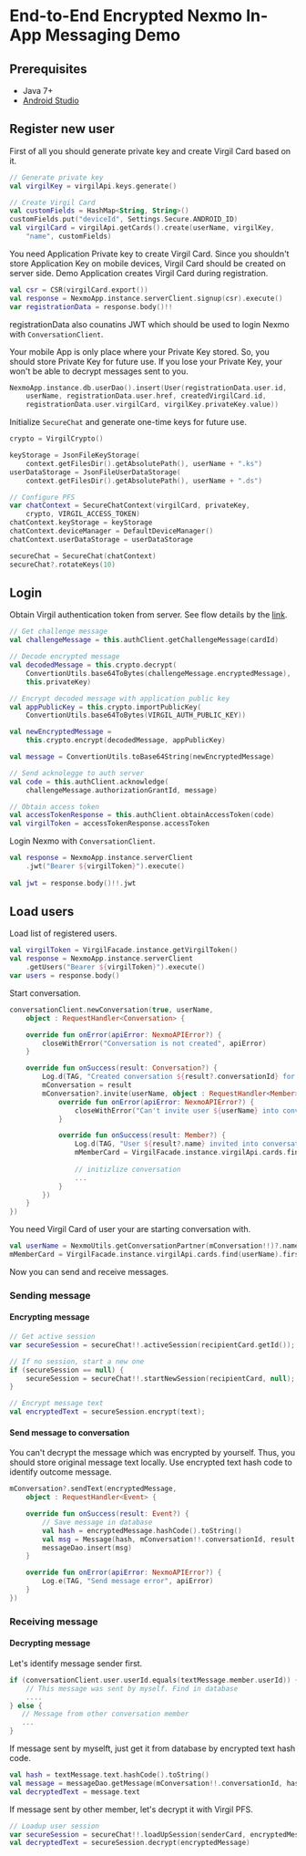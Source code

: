 # End-to-End Encrypted Nexmo In-App Messaging Demo

## Prerequisites

* Java 7+
* [Android Studio](https://developer.android.com/studio/index.html)

## Register new user

First of all you should generate private key and create Virgil Card based on it.

```kotlin
// Generate private key
val virgilKey = virgilApi.keys.generate()

// Create Virgil Card
val customFields = HashMap<String, String>()
customFields.put("deviceId", Settings.Secure.ANDROID_ID)
val virgilCard = virgilApi.getCards().create(userName, virgilKey,
    "name", customFields)
```

You need Application Private key to create Virgil Card. Since you shouldn't store Application Key on mobile devices, Virgil Card should be created on server side.
Demo Application creates Virgil Card during registration.

```kotlin
val csr = CSR(virgilCard.export())
val response = NexmoApp.instance.serverClient.signup(csr).execute()
var registrationData = response.body()!!
```

registrationData also counatins JWT which should be used to login Nexmo with `ConversationClient`.

Your mobile App is only place where your Private Key stored. So, you should store Private Key for future use. If you lose your Private Key, your won't be able to decrypt messages sent to you.

```kotlin
NexmoApp.instance.db.userDao().insert(User(registrationData.user.id,
    userName, registrationData.user.href, createdVirgilCard.id, 
    registrationData.user.virgilCard, virgilKey.privateKey.value))
```

Initialize `SecureChat` and generate one-time keys for future use.

```kotlin
crypto = VirgilCrypto()

keyStorage = JsonFileKeyStorage(
    context.getFilesDir().getAbsolutePath(), userName + ".ks")
userDataStorage = JsonFileUserDataStorage(
    context.getFilesDir().getAbsolutePath(), userName + ".ds")

// Configure PFS
var chatContext = SecureChatContext(virgilCard, privateKey,
    crypto, VIRGIL_ACCESS_TOKEN)
chatContext.keyStorage = keyStorage
chatContext.deviceManager = DefaultDeviceManager()
chatContext.userDataStorage = userDataStorage

secureChat = SecureChat(chatContext)
secureChat?.rotateKeys(10)
```

## Login

Obtain Virgil authentication token from server. See flow details by the [link](https://github.com/VirgilSecurity/virgil-services-auth).

```kotlin
// Get challenge message
val challengeMessage = this.authClient.getChallengeMessage(cardId)

// Decode encrypted message
val decodedMessage = this.crypto.decrypt(
    ConvertionUtils.base64ToBytes(challengeMessage.encryptedMessage),
    this.privateKey)

// Encrypt decoded message with application public key
val appPublicKey = this.crypto.importPublicKey(
    ConvertionUtils.base64ToBytes(VIRGIL_AUTH_PUBLIC_KEY))

val newEncryptedMessage =
    this.crypto.encrypt(decodedMessage, appPublicKey)

val message = ConvertionUtils.toBase64String(newEncryptedMessage)

// Send acknolegge to auth server
val code = this.authClient.acknowledge(
    challengeMessage.authorizationGrantId, message)

// Obtain access token
val accessTokenResponse = this.authClient.obtainAccessToken(code)
val virgilToken = accessTokenResponse.accessToken
```

Login Nexmo with `ConversationClient`.

```kotlin
val response = NexmoApp.instance.serverClient
    .jwt("Bearer ${virgilToken}").execute()
    
val jwt = response.body()!!.jwt
```

## Load users

Load list of registered users.

```kotlin
val virgilToken = VirgilFacade.instance.getVirgilToken()
val response = NexmoApp.instance.serverClient
    .getUsers("Bearer ${virgilToken}").execute()
var users = response.body()
```

Start conversation.

```kotlin
conversationClient.newConversation(true, userName,
    object : RequestHandler<Conversation> {

    override fun onError(apiError: NexmoAPIError?) {
        closeWithError("Conversation is not created", apiError)
    }

    override fun onSuccess(result: Conversation?) {
        Log.d(TAG, "Created conversation ${result?.conversationId} for user ${userName}")
        mConversation = result
        mConversation?.invite(userName, object : RequestHandler<Member> {
            override fun onError(apiError: NexmoAPIError?) {
                closeWithError("Can't invite user ${userName} into conversation", apiError)
            }

            override fun onSuccess(result: Member?) {
                Log.d(TAG, "User ${result?.name} invited into conversation")
                mMemberCard = VirgilFacade.instance.virgilApi.cards.find(result?.name).firstOrNull()?.model
                
                // initizlize conversation
                ...
            }
        })
    }
})
```

You need Virgil Card of user your are starting conversation with.

```kotlin
val userName = NexmoUtils.getConversationPartner(mConversation!!)?.name
mMemberCard = VirgilFacade.instance.virgilApi.cards.find(userName).firstOrNull()?.model
```

Now you can send and receive messages.

### Sending message

#### Encrypting message

```kotlin
// Get active session
var secureSession = secureChat!!.activeSession(recipientCard.getId());

// If no session, start a new one
if (secureSession == null) {
    secureSession = secureChat!!.startNewSession(recipientCard, null);
}

// Encrypt message text
val encryptedText = secureSession.encrypt(text);
```

#### Send message to conversation

You can't decrypt the message which was encrypted by yourself. Thus, you should store original message text locally. Use encrypted text hash code to identify outcome message.

```kotlin
mConversation?.sendText(encryptedMessage,
    object : RequestHandler<Event> {

    override fun onSuccess(result: Event?) {
        // Save message in database
        val hash = encryptedMessage.hashCode().toString()
        val msg = Message(hash, mConversation!!.conversationId, result!!.member.userId, text)
        messageDao.insert(msg)
    }

    override fun onError(apiError: NexmoAPIError?) {
        Log.e(TAG, "Send message error", apiError)
    }
})
```

### Receiving message

#### Decrypting message

Let's identify message sender first.

```kotlin
if (conversationClient.user.userId.equals(textMessage.member.userId)) {
    // This message was sent by myself. Find in database
    ....
} else {
   // Message from other conversation member
   ...
}
```

If message sent by myselft, just get it from database by encrypted text hash code.

```kotlin
val hash = textMessage.text.hashCode().toString()
val message = messageDao.getMessage(mConversation!!.conversationId, hash)
val decryptedText = message.text
```

If message sent by other member, let's decrypt it with Virgil PFS.

```kotlin
// Loadup user session
var secureSession = secureChat!!.loadUpSession(senderCard, encryptedMessage, null)
val decryptedText = secureSession.decrypt(encryptedMessage)
```
